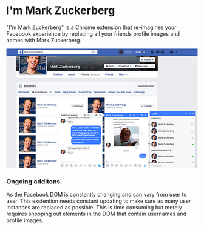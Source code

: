 # I'm Mark Zuckerberg

"I'm Mark Zuckerberg" is a Chrome extension that re-imagines your
Facebook experience by replacing all your friends profile images and names 
with Mark Zuckerberg.

![zuck Preview](img/preview1.jpg)

### Ongoing additons.
As the Facebook DOM is constantly changing and can vary from user to user. This 
exstention needs constant updating to make sure as many user instances are replaced
as possible. This is time consuming but merely requires snooping out elements in the 
DOM that contain usernames and profile images.